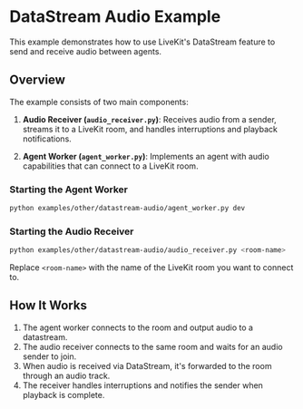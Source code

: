 # DataStream Audio Example

This example demonstrates how to use LiveKit's DataStream feature to send and receive audio between agents.

## Overview

The example consists of two main components:

1. **Audio Receiver (`audio_receiver.py`)**: Receives audio from a sender, streams it to a LiveKit room, and handles interruptions and playback notifications.

2. **Agent Worker (`agent_worker.py`)**: Implements an agent with audio capabilities that can connect to a LiveKit room.


### Starting the Agent Worker

```bash
python examples/other/datastream-audio/agent_worker.py dev
```

### Starting the Audio Receiver

```bash
python examples/other/datastream-audio/audio_receiver.py <room-name>
```

Replace `<room-name>` with the name of the LiveKit room you want to connect to.


## How It Works

1. The agent worker connects to the room and output audio to a datastream.
2. The audio receiver connects to the same room and waits for an audio sender to join.
3. When audio is received via DataStream, it's forwarded to the room through an audio track.
4. The receiver handles interruptions and notifies the sender when playback is complete.

